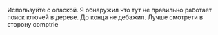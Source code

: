 
Используйте с опаской. Я обнаружил что тут не правильно работает поиск ключей в дереве.
До конца не дебажил.
Лучше смотрети в сторону comptrie

